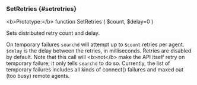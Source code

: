 ### SetRetries {#setretries}

&lt;b&gt;Prototype:&lt;/b&gt; function SetRetries ( $count, $delay=0 )

Sets distributed retry count and delay.

On temporary failures `searchd` will attempt up to `$count` retries per agent. `$delay` is the delay between the retries, in milliseconds. Retries are disabled by default. Note that this call will &lt;b&gt;not&lt;/b&gt; make the API itself retry on temporary failure; it only tells `searchd` to do so. Currently, the list of temporary failures includes all kinds of connect() failures and maxed out (too busy) remote agents.